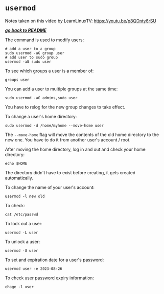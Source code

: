 # `usermod`

Notes taken on this video by LearnLinuxTV: https://youtu.be/p8QOnty6rSU

[***go back to README***](/README.md)  

The command is used to modify users:

    # add a user to a group
    sudo usermod -aG group user
    # add user to sudo group
    usermod -aG sudo user

To see which groups a user is a member of:
    
    groups user

You can add a user to multiple groups at the same time:

    sudo usermod -aG admins,sudo user

You have to relog for the new group changes to take effect.

To change a user's home directory:

    sudo usermod -d /home/myhome --move-home user

The `--move-home` flag will move the contents of the old home directory to the
new one. You have to do it from another user's account / root.

After moving the home directory, log in and out and check your home directory:

    echo $HOME

The directory didn't have to exist before creating, it gets created
automatically.

To change the name of your user's account:

    usermod -l new old 

To check:

    cat /etc/passwd

To lock out a user:

    usermod -L user

To unlock a user:

    usermod -U user 

To set and expiration date for a user's password:

    usermod user -e 2023-08-26

To check user password expiry information:

    chage -l user

